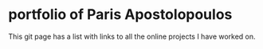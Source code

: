 # portfolio of Paris Apostolopoulos
This git page has a list with links to all the online projects I have worked on.
